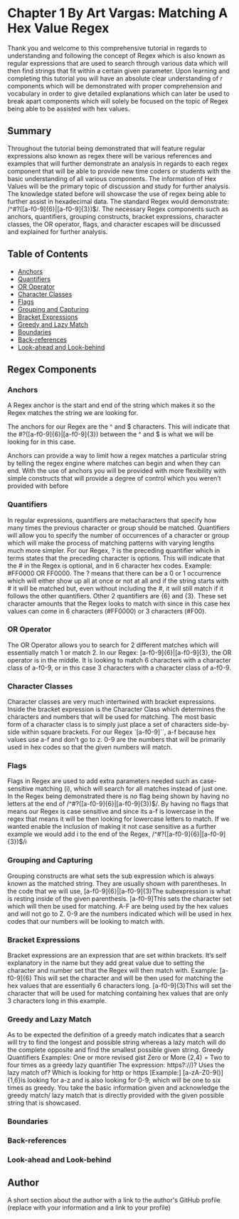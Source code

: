 # Chapter 1 By Art Vargas: Matching A Hex Value Regex

Thank you and welcome to this comprehensive tutorial in regards to understanding and following the concept of Regex which is also known as regular expressions that are used to search through various data which will then find strings that fit within a certain given parameter. Upon learning and completing this tutorial you will have an absolute clear understanding of r components which will be demonstrated with proper comprehension and vocabulary in order to give detailed explanations which can later be used to break apart components which will solely be focused on the topic of Regex being able to be assisted with hex values.



## Summary

Throughout the tutorial being demonstrated that will feature regular expressions also known as regex there will be various references and examples that will further demonstrate an analysis in regards to each regex component that will be able to provide new time coders or students with the basic understanding of all various components. The information of Hex Values will be the primary topic of discussion and study for further analysis. The knowledge stated before will showcase the use of regex being able to further assist in hexadecimal data. The standard Regex would demonstrate: /^#?([a-f0-9]{6}|[a-f0-9]{3})$/. The necessary Regex components such as anchors, quantifiers, grouping constructs, bracket expressions, character classes, the OR operator, flags, and character escapes will be discussed and explained for further analysis.





## Table of Contents

- [Anchors](#anchors)
- [Quantifiers](#quantifiers)
- [OR Operator](#or-operator)
- [Character Classes](#character-classes)
- [Flags](#flags)
- [Grouping and Capturing](#grouping-and-capturing)
- [Bracket Expressions](#bracket-expressions)
- [Greedy and Lazy Match](#greedy-and-lazy-match)
- [Boundaries](#boundaries)
- [Back-references](#back-references)
- [Look-ahead and Look-behind](#look-ahead-and-look-behind)

## Regex Components

### Anchors

A Regex anchor is the start and end of the string which makes it so the Regex matches the string we are looking for.

The anchors for our Regex are the ^ and $ characters. This will indicate that the #?([a-f0-9]{6}|[a-f0-9]{3}) between the ^ and $ is what we will be looking for in this case.

 Anchors can provide a way to limit how a regex matches a particular string by telling the regex engine where matches can begin and when they can end. With the use of anchors you will be provided with more flexibility with simple constructs that will provide a degree of control which you weren’t provided with before 


### Quantifiers

In regular expressions, quantifiers are metacharacters that specify how many times the previous character or group should be matched. Quantifiers will allow you to specify the number of occurrences of a character or group which will make the process of matching patterns with varying lengths much more simpler. For our Regex, ? is the preceding quantifier which in terms states that the preceding character is options. This will indicate that the  # in the Regex is optional, and in 6 character hex codes. 
Example: #FF0000 OR FF0000.
The ? means that there can be a 0 or 1 occurrence which will either show up all at once or not at all and if the string starts with  # it will be matched but, even without including the  #, it will still match if it follows the other quantifiers. Other 2 quantifiers are {6} and {3}. These set character amounts that the Regex looks to match with since in this case hex values can come in 6 characters (#FF0000) or 3 characters (#F00).

### OR Operator

The OR Operator allows you to search for 2 different matches which will essentially match 1 or match 2.
In our Regex: [a-f0-9]{6}|[a-f0-9]{3}, the OR operator is in the middle. It is looking to match 6 characters with a character class of a-f0-9, or in this case 3 characters with a character class of a-f0-9.

### Character Classes

Character classes are very much intertwined with bracket expressions. Inside the bracket expression is the Character Class which determines the characters and numbers that will be used for matching. The most basic form of a character class is to simply just place a set of characters side-by-side within square brackets. For our Regex `[a-f0-9]``, a-f because hex values use a-f and don’t go to z. 0-9 are the numbers that will be primarily used in hex codes so that the given numbers will match.


### Flags

Flags in Regex are used to add extra parameters needed such as case-sensitive matching (i), which will search for all matches instead of just one. In the Regex being demonstrated there is no flag being shown by having no letters at the end of /^#?([a-f0-9]{6}|[a-f0-9]{3})$/.
By having no flags that means our Regex is case sensitive and since its a-f is lowercase in the regex that means it will be then looking for lowercase letters to match.
If we wanted enable the inclusion of making it not case sensitive as a further example  we would add  i to the end of the Regex,  /^#?([a-f0-9]{6}|[a-f0-9]{3})$/i

### Grouping and Capturing

Grouping constructs are what sets the sub expression which is always known as the matched string. They are usually shown with parentheses. In the code that we will use, [a-f0-9]{6}|[a-f0-9]{3}The subexpression is what is resting inside of the given parenthesis. 
[a-f0-9]This sets the character set which will then be used for matching. A-F are being used by the hex values and will not go to Z. 0-9 are the numbers indicated which will be used in hex codes that our numbers will be looking to match with.

### Bracket Expressions

Bracket expressions are an expression that are set within brackets. It’s self explanatory in the name but they add great value due to setting the character and number set that the Regex will then match with.
Example: [a-f0-9]{6} This will set the character and will be then used for matching the hex values that are essentially 6 characters long. [a-f0-9]{3}This will set the character that will be used for matching containing hex values that are only 3 characters long in this example.

### Greedy and Lazy Match

As to be expected the definition of a greedy match indicates that a search will try to find the longest and possible string whereas a lazy match will do the complete opposite and find the smallest possible given string.
Greedy Quantifiers Examples:
One or more revised gist
Zero or More
{2,4} = Two to four times as a greedy lazy quantifier
The expression: https?:\/\/)? Uses the lazy match of? Which is looking for http or https [Example:] [a-zA-Z0-9()]{1,6}is looking for a-z and is also looking for 0-9; which will be one to six times as greedy. You take the basic information given and acknowledge the greedy match/ lazy match that is directly provided with the given possible string that is showcased.

### Boundaries

### Back-references

### Look-ahead and Look-behind

## Author

A short section about the author with a link to the author's GitHub profile (replace with your information and a link to your profile)

